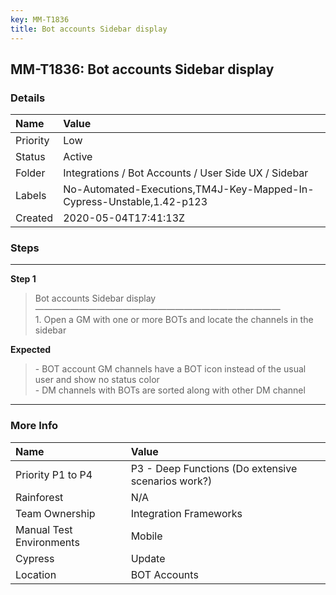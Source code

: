 ```yaml
---
key: MM-T1836
title: Bot accounts Sidebar display
---
```


## MM-T1836: Bot accounts Sidebar display

### Details

| Name     | Value                                                                 |
| :------- | :-------------------------------------------------------------------- |
| Priority | Low                                                                   |
| Status   | Active                                                                |
| Folder   | Integrations / Bot Accounts / User Side UX / Sidebar                  |
| Labels   | No-Automated-Executions,TM4J-Key-Mapped-In-Cypress-Unstable,1.42-p123 |
| Created  | 2020-05-04T17:41:13Z                                                  |

### Steps

<hr/>

**Step 1**

> <article>Bot accounts Sidebar display <br />————————————————————————————<br />1. Open a GM with one or more BOTs and locate the channels in the sidebar</article>

**Expected**

> <article>- BOT account GM channels have a BOT icon instead of the usual user and show no status color<br />- DM channels with BOTs are sorted along with other DM channel</article>

<hr/>

### More Info

| Name                     | Value                                              |
| :----------------------- | :------------------------------------------------- |
| Priority P1 to P4        | P3 - Deep Functions (Do extensive scenarios work?) |
| Rainforest               | N/A                                                |
| Team Ownership           | Integration Frameworks                             |
| Manual Test Environments | Mobile                                             |
| Cypress                  | Update                                             |
| Location                 | BOT Accounts                                       |
